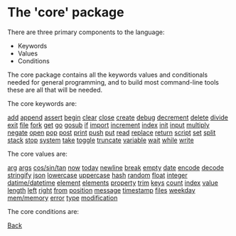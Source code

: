 # The 'core' package

There are three primary components to the language:

 - Keywords
 - Values
 - Conditions

The core package contains all the keywords values and conditionals needed for general programming, and to build most command-line tools these are all that will be needed.

The core keywords are:

[add](core/keywords/add.md) [append](core/keywords/append.md) [assert](core/keywords/assert.md) [begin](core/keywords/begin.md) [clear](core/keywords/clear.md) [close](core/keywords/close.md) [create](core/keywords/create.md) [debug](core/keywords/debug.md) [decrement](core/keywords/decrement.md) [delete](core/keywords/delete.md) [divide](core/keywords/divide.md) [exit](core/keywords/exit.md) [file](core/keywords/file.md) [fork](core/keywords/fork.md) [get](core/keywords/get.md) [go](core/keywords/go.md) [gosub](core/keywords/gosub.md) [if](core/keywords/if.md) [import](core/keywords/import.md) [increment](core/keywords/increment.md) [index](core/keywords/index.md) [init](core/keywords/init.md) [input](core/keywords/input.md) [multiply](core/keywords/multiply.md) [negate](core/keywords/negate.md) [open](core/keywords/open.md) [pop](core/keywords/pop.md) [post](core/keywords/post.md) [print](core/keywords/print.md) [push](core/keywords/push.md) [put](core/keywords/put.md) [read](core/keywords/read.md) [replace](core/keywords/replace.md) [return](core/keywords/return.md) [script](core/keywords/script.md) [set](core/keywords/set.md) [split](core/keywords/split.md) [stack](core/keywords/stack.md) [stop](core/keywords/stop.md) [system](core/keywords/system.md) [take](core/keywords/take.md) [toggle](core/keywords/toggle.md) [truncate](core/keywords/truncate.md) [variable](core/keywords/variable.md) [wait](core/keywords/wait.md) [while](core/keywords/while.md) [write](core/keywords/write.md)

The core values are:

[arg](core/values/arg.md) [args](core/values/args.md) [cos/sin/tan](core/values/trig.md) [now](core/values/now.md) [today](core/values/today.md) [newline](core/values/newline.md) [break](core/values/break.md) [empty](core/values/empty.md) [date](core/values/date.md) [encode](core/values/encode.md) [decode](core/values/decode.md) [stringify](core/values/stringify.md) [json](core/values/json.md) [lowercase](core/values/lowercase.md) [uppercase](core/values/uppercase.md) [hash](core/values/hash.md) [random](core/values/random.md) [float](core/values/float.md) [integer](core/values/integer.md) [datime/datetime](core/values/datime.md) [element](core/values/element.md) [elements](core/values/elements.md) [property](core/values/property.md) [trim](core/values/trim.md) [keys](core/values/keys.md) [count](core/values/count.md) [index](core/values/index.md) [value](core/values/value.md) [length](core/values/length.md) [left](core/values/left.md) [right](core/values/right.md) [from](core/values/from.md) [position](core/values/position.md) [message](core/values/message.md) [timestamp](core/values/timestamp.md) [files](core/values/files.md) [weekday](core/values/weekday.md) [mem/memory](core/values/mem.md) [error](core/values/error.md) [type](core/values/type.md) [modification](core/values/modification.md)

The core conditions are:

[Back](../README.md)
